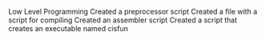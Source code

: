 Low Level Programming
Created a preprocessor script
Created a file with a script for compiling
Created an assembler script
Created a script that creates an executable named cisfun 

